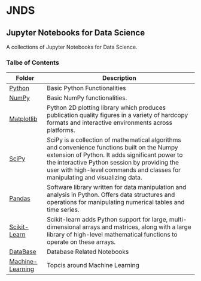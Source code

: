 # JNDS
## Jupyter Notebooks for Data Science
A collections of Jupyter Notebooks for Data Science.

### Talbe of Contents ###
|Folder|Description|
|--------------|-----------------------------------|
|[Python](./python/readme.md)|Basic Python Functionalities|
|[NumPy](./numpy/readme.md)|Basic NumPy functionalities.|
|[Matplotlib](./matplotlib/readme.md)|Python 2D plotting library which produces publication quality figures in a variety of hardcopy formats and interactive environments across platforms.|
|[SciPy](./scipy/readme.md)|SciPy is a collection of mathematical algorithms and convenience functions built on the Numpy extension of Python. It adds significant power to the interactive Python session by providing the user with high-level commands and classes for manipulating and visualizing data.|
|[Pandas](./pandas/readme.md)|Software library written for data manipulation and analysis in Python. Offers data structures and operations for manipulating numerical tables and time series.|
|[Scikit-Learn](./scikit-learn/readme.md)|Scikit-learn adds Python support for large, multi-dimensional arrays and matrices, along with a large library of high-level mathematical functions to operate on these arrays.|
|[DataBase](./db/README.MD)|Database Related Notebooks|
|[Machine-Learning](./ml/README.MD)|Topcis around Machine Learning|
